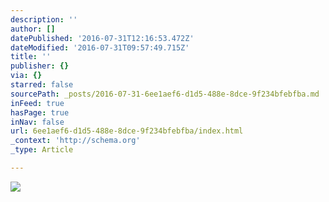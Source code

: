 ```yaml
---
description: ''
author: []
datePublished: '2016-07-31T12:16:53.472Z'
dateModified: '2016-07-31T09:57:49.715Z'
title: ''
publisher: {}
via: {}
starred: false
sourcePath: _posts/2016-07-31-6ee1aef6-d1d5-488e-8dce-9f234bfebfba.md
inFeed: true
hasPage: true
inNav: false
url: 6ee1aef6-d1d5-488e-8dce-9f234bfebfba/index.html
_context: 'http://schema.org'
_type: Article

---
```

![](https://the-grid-user-content.s3-us-west-2.amazonaws.com/70c171bb-c0e1-4e7f-9b41-9d73c93f4913.jpg)